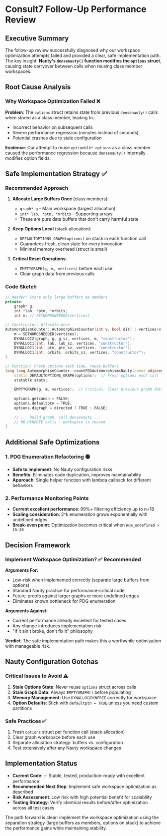 # Consult7 Follow-Up Performance Review

## Executive Summary

The follow-up review successfully diagnosed why our workspace optimization attempts failed and provided a clear, safe implementation path. The key insight: **Nauty's `densenauty()` function modifies the `options` struct**, causing state carryover between calls when reusing class member workspaces.

## Root Cause Analysis

### Why Workspace Optimization Failed ❌

**Problem**: The `options` struct retains state from previous `densenauty()` calls when stored as a class member, leading to:
- Incorrect behavior on subsequent calls
- Severe performance regression (minutes instead of seconds)
- Potential crashes due to stale configuration

**Evidence**: Our attempt to reuse `optionblk* options` as a class member caused the performance regression because `densenauty()` internally modifies option fields.

## Safe Implementation Strategy ✅

### Recommended Approach

1. **Allocate Large Buffers Once** (class members):
   - `graph* g` - Main workspace (largest allocation)
   - `int* lab, *ptn, *orbits` - Supporting arrays
   - These are pure data buffers that don't carry harmful state

2. **Keep Options Local** (stack allocation):
   - `DEFAULTOPTIONS_GRAPH(options)` on stack in each function call
   - Guarantees fresh, clean state for every invocation
   - Minimal memory overhead (struct is small)

3. **Critical Reset Operations**:
   - `EMPTYGRAPH(g, m, vertices)` before each use
   - Clear graph data from previous calls

### Code Sketch

```cpp
// Header: Store only large buffers as members
private:
    graph* g;
    int *lab, *ptn, *orbits;
    int m; // SETWORDSNEEDED(vertices)

// Constructor: Allocate once
AutomorphismCounter::AutomorphismCounter(int v, bool dir) : vertices(v), directed(dir) {
    m = SETWORDSNEEDED(vertices);
    DYNALLOC2(graph, g, g_sz, vertices, m, "constructor");
    DYNALLOC1(int, lab, lab_sz, vertices, "constructor");
    DYNALLOC1(int, ptn, ptn_sz, vertices, "constructor");
    DYNALLOC1(int, orbits, orbits_sz, vertices, "constructor");
}

// Function: Fresh options each time, reuse buffers
long long AutomorphismCounter::countFDGAutomorphismsNauty(const adjacency_matrix_t& matrix) {
    static DEFAULTOPTIONS_GRAPH(options);  // Fresh options each call
    statsblk stats;
    
    EMPTYGRAPH(g, m, vertices);  // Critical: Clear previous graph data
    
    options.getcanon = FALSE;
    options.defaultptn = TRUE;
    options.digraph = directed ? TRUE : FALSE;
    
    // ... build graph, call densenauty ...
    // NO DYNFREE calls - workspace is reused
}
```

## Additional Safe Optimizations

### 1. PDG Enumeration Refactoring 🟢
- **Safe to implement**: No Nauty configuration risks
- **Benefits**: Eliminates code duplication, improves maintainability
- **Approach**: Single helper function with lambda callback for different behaviors

### 2. Performance Monitoring Points
- **Current excellent performance**: 99%+ filtering efficiency up to n=18
- **Scaling consideration**: 2^k enumeration grows exponentially with undefined edges
- **Break-even point**: Optimization becomes critical when `num_undefined > 15-20`

## Decision Framework

### Implement Workspace Optimization? ✅ Recommended

**Arguments For:**
- Low-risk when implemented correctly (separate large buffers from options)
- Standard Nauty practice for performance-critical code
- Future-proofs against larger graphs or more undefined edges
- Eliminates known bottleneck for PDG enumeration

**Arguments Against:**
- Current performance already excellent for tested cases
- Any change introduces implementation risk
- "If it ain't broke, don't fix it" philosophy

**Verdict**: The safe implementation path makes this a worthwhile optimization with manageable risk.

## Nauty Configuration Gotchas

### Critical Issues to Avoid ⚠️

1. **Stale Options State**: Never reuse `options` struct across calls
2. **Stale Graph Data**: Always `EMPTYGRAPH()` before populating
3. **Memory Management**: Use `DYNALLOC`/`DYNFREE` correctly for workspace
4. **Option Defaults**: Stick with `defaultptn = TRUE` unless you need custom partitions

### Safe Practices ✅

1. Fresh `options` struct per function call (stack allocation)
2. Clear graph workspace before each use
3. Separate allocation strategy: buffers vs. configuration
4. Test extensively after any Nauty workspace changes

## Implementation Status

- **Current Code**: ✅ Stable, tested, production-ready with excellent performance
- **Recommended Next Step**: Implement safe workspace optimization as described
- **Risk Assessment**: Low risk with high potential benefit for scalability
- **Testing Strategy**: Verify identical results before/after optimization across all test cases

The path forward is clear: implement the workspace optimization using the separation strategy (large buffers as members, options on stack) to achieve the performance gains while maintaining stability.